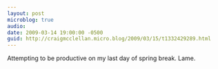 ```yaml
---
layout: post
microblog: true
audio: 
date: 2009-03-14 19:00:00 -0500
guid: http://craigmcclellan.micro.blog/2009/03/15/t1332429289.html
---
```

Attempting to be productive on my last day of spring break.  Lame.
